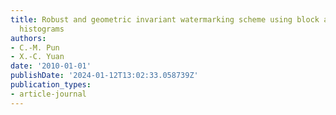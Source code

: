 ```yaml
---
title: Robust and geometric invariant watermarking scheme using block and gray-level
  histograms
authors:
- C.-M. Pun
- X.-C. Yuan
date: '2010-01-01'
publishDate: '2024-01-12T13:02:33.058739Z'
publication_types:
- article-journal
---
```


